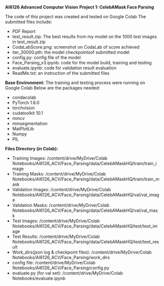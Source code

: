 **AI6126 Advanced Computer Vision** 
**Project 1: CelebAMask Face Parsing**

The code of this project was created and tested on Google Colab
The submitted files include: 
- PDF Report
- test_result.zip: The best results from my model on the 1000 test images in test_result.zip
- CodaLabScore.png: screenshot on CodaLab of score achieved
- iter_30000.pth: the model checkpointsof submitted model
- config.py: config file of the model
- Face_Parsing_v3.ipynb: code for the model build, training and testing
- evaluate.ipynb: code for validation result evaluation
- ReadMe.txt: an instruction of the submitted files


**Base Environment:**
The training and testing process were running on Google Colab
Below are the packages needed: 
  - condacolab
  - PyTorch 1.6.0
  - torchvision
  - cudatoolkit 10.1
  - mmcv
  - mmsegmentation
  - MatPlotLib
  - Numpy
  - PIL

**Files Directory (in Colab):**
- Training Images: /content/drive/MyDrive/Colab Notebooks/AI6126_ACV/Face_Parsing/data/CelebAMaskHQ/train/train_image
- Training Masks: /content/drive/MyDrive/Colab Notebooks/AI6126_ACV/Face_Parsing/data/CelebAMaskHQ/train/train_mask
- Validation Images: /content/drive/MyDrive/Colab Notebooks/AI6126_ACV/Face_Parsing/data/CelebAMaskHQ/val/val_image
- Validation Masks: /content/drive/MyDrive/Colab Notebooks/AI6126_ACV/Face_Parsing/data/CelebAMaskHQ/val/val_mask
- Test Images: /content/drive/MyDrive/Colab Notebooks/AI6126_ACV/Face_Parsing/data/CelebAMaskHQ/test/test_image
- Test Results: /content/drive/MyDrive/Colab Notebooks/AI6126_ACV/Face_Parsing/data/CelebAMaskHQ/test/test_result
- Work_dirs(json log & checkpoint files): /content/drive/MyDrive/Colab Notebooks/AI6126_ACV/Face_Parsing/work_dirs
- config file: /content/drive/MyDrive/Colab Notebooks/AI6126_ACV/Face_Parsing/config.py
- evaluate.py (for val set): /content/drive/MyDrive/Colab Notebooks/evaluate.ipynb
